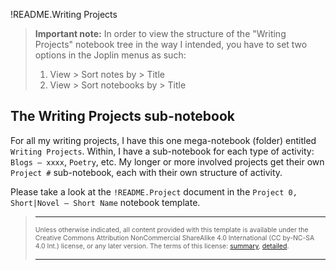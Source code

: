 !README.Writing Projects

> **Important note:** In order to view the structure of the "Writing Projects" notebook tree in the way I intended, you have to set two options in the Joplin menus as such:
> 1. View > Sort notes by > Title
> 2. View > Sort notebooks by > Title

## The Writing Projects sub-notebook

For all my writing projects, I have this one mega-notebook (folder) entitled `Writing Projects`. Within, I have a sub-notebook for each type of activity: `Blogs — xxxx`, `Poetry`, etc. My longer or more involved projects get their own `Project #` sub-notebook, each with their own structure of activity. 

Please take a look at the `!README.Project` document in the `Project 0, Short|Novel — Short Name` notebook template.

> ---
>
> <span style="font-size: 75%;">Unless otherwise indicated, all content provided with this template is available under the Creative Commons Attribution NonCommercial ShareAlike 4.0 International (CC by-NC-SA 4.0 Int.) license, or any later version. The terms of this license: [summary](https://creativecommons.org/licenses/by-nc-sa/4.0/),  [detailed](https://creativecommons.org/licenses/by-nc-sa/4.0/legalcode).</span>
>
> ---